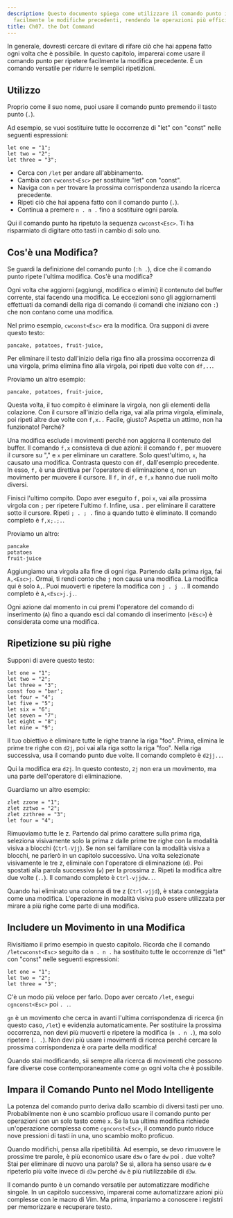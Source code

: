 ```yaml
---
description: Questo documento spiega come utilizzare il comando punto in Vim per ripetere
  facilmente le modifiche precedenti, rendendo le operazioni più efficienti.
title: Ch07. the Dot Command
---
```


In generale, dovresti cercare di evitare di rifare ciò che hai appena fatto ogni volta che è possibile. In questo capitolo, imparerai come usare il comando punto per ripetere facilmente la modifica precedente. È un comando versatile per ridurre le semplici ripetizioni.

## Utilizzo

Proprio come il suo nome, puoi usare il comando punto premendo il tasto punto (`.`).

Ad esempio, se vuoi sostituire tutte le occorrenze di "let" con "const" nelle seguenti espressioni:

```shell
let one = "1";
let two = "2";
let three = "3";
```

- Cerca con `/let` per andare all'abbinamento.
- Cambia con `cwconst<Esc>` per sostituire "let" con "const".
- Naviga con `n` per trovare la prossima corrispondenza usando la ricerca precedente.
- Ripeti ciò che hai appena fatto con il comando punto (`.`).
- Continua a premere `n . n .` fino a sostituire ogni parola.

Qui il comando punto ha ripetuto la sequenza `cwconst<Esc>`. Ti ha risparmiato di digitare otto tasti in cambio di solo uno.

## Cos'è una Modifica?

Se guardi la definizione del comando punto (`:h .`), dice che il comando punto ripete l'ultima modifica. Cos'è una modifica?

Ogni volta che aggiorni (aggiungi, modifica o elimini) il contenuto del buffer corrente, stai facendo una modifica. Le eccezioni sono gli aggiornamenti effettuati da comandi della riga di comando (i comandi che iniziano con `:`) che non contano come una modifica.

Nel primo esempio, `cwconst<Esc>` era la modifica. Ora supponi di avere questo testo:

```shell
pancake, potatoes, fruit-juice,
```

Per eliminare il testo dall'inizio della riga fino alla prossima occorrenza di una virgola, prima elimina fino alla virgola, poi ripeti due volte con `df,..`. 

Proviamo un altro esempio:

```shell
pancake, potatoes, fruit-juice,
```

Questa volta, il tuo compito è eliminare la virgola, non gli elementi della colazione. Con il cursore all'inizio della riga, vai alla prima virgola, eliminala, poi ripeti altre due volte con `f,x..` Facile, giusto? Aspetta un attimo, non ha funzionato! Perché?

Una modifica esclude i movimenti perché non aggiorna il contenuto del buffer. Il comando `f,x` consisteva di due azioni: il comando `f,` per muovere il cursore su "," e `x` per eliminare un carattere. Solo quest'ultimo, `x`, ha causato una modifica. Contrasta questo con `df,` dall'esempio precedente. In esso, `f,` è una direttiva per l'operatore di eliminazione `d`, non un movimento per muovere il cursore. Il `f,` in `df,` e `f,x` hanno due ruoli molto diversi.

Finisci l'ultimo compito. Dopo aver eseguito `f,` poi `x`, vai alla prossima virgola con `;` per ripetere l'ultimo `f`. Infine, usa `.` per eliminare il carattere sotto il cursore. Ripeti `; . ; .` fino a quando tutto è eliminato. Il comando completo è `f,x;.;.`.

Proviamo un altro:

```shell
pancake
potatoes
fruit-juice
```

Aggiungiamo una virgola alla fine di ogni riga. Partendo dalla prima riga, fai `A,<Esc>j`. Ormai, ti rendi conto che `j` non causa una modifica. La modifica qui è solo `A,`. Puoi muoverti e ripetere la modifica con `j . j .`. Il comando completo è `A,<Esc>j.j.`.

Ogni azione dal momento in cui premi l'operatore del comando di inserimento (`A`) fino a quando esci dal comando di inserimento (`<Esc>`) è considerata come una modifica.

## Ripetizione su più righe

Supponi di avere questo testo:

```shell
let one = "1";
let two = "2";
let three = "3";
const foo = "bar';
let four = "4";
let five = "5";
let six = "6";
let seven = "7";
let eight = "8";
let nine = "9";
```

Il tuo obiettivo è eliminare tutte le righe tranne la riga "foo". Prima, elimina le prime tre righe con `d2j`, poi vai alla riga sotto la riga "foo". Nella riga successiva, usa il comando punto due volte. Il comando completo è `d2jj..`.

Qui la modifica era `d2j`. In questo contesto, `2j` non era un movimento, ma una parte dell'operatore di eliminazione.

Guardiamo un altro esempio:

```shell
zlet zzone = "1";
zlet zztwo = "2";
zlet zzthree = "3";
let four = "4";
```

Rimuoviamo tutte le z. Partendo dal primo carattere sulla prima riga, seleziona visivamente solo la prima z dalle prime tre righe con la modalità visiva a blocchi (`Ctrl-Vjj`). Se non sei familiare con la modalità visiva a blocchi, ne parlerò in un capitolo successivo. Una volta selezionate visivamente le tre z, eliminale con l'operatore di eliminazione (`d`). Poi spostati alla parola successiva (`w`) per la prossima z. Ripeti la modifica altre due volte (`..`). Il comando completo è `Ctrl-vjjdw..`.

Quando hai eliminato una colonna di tre z (`Ctrl-vjjd`), è stata conteggiata come una modifica. L'operazione in modalità visiva può essere utilizzata per mirare a più righe come parte di una modifica.

## Includere un Movimento in una Modifica

Rivisitiamo il primo esempio in questo capitolo. Ricorda che il comando `/letcwconst<Esc>` seguito da `n . n .` ha sostituito tutte le occorrenze di "let" con "const" nelle seguenti espressioni:

```shell
let one = "1";
let two = "2";
let three = "3";
```

C'è un modo più veloce per farlo. Dopo aver cercato `/let`, esegui `cgnconst<Esc>` poi `. .`.

`gn` è un movimento che cerca in avanti l'ultima corrispondenza di ricerca (in questo caso, `/let`) e evidenzia automaticamente. Per sostituire la prossima occorrenza, non devi più muoverti e ripetere la modifica (`n . n .`), ma solo ripetere (`. .`). Non devi più usare i movimenti di ricerca perché cercare la prossima corrispondenza è ora parte della modifica!

Quando stai modificando, sii sempre alla ricerca di movimenti che possono fare diverse cose contemporaneamente come `gn` ogni volta che è possibile.

## Impara il Comando Punto nel Modo Intelligente

La potenza del comando punto deriva dallo scambio di diversi tasti per uno. Probabilmente non è uno scambio proficuo usare il comando punto per operazioni con un solo tasto come `x`. Se la tua ultima modifica richiede un'operazione complessa come `cgnconst<Esc>`, il comando punto riduce nove pressioni di tasti in una, uno scambio molto proficuo.

Quando modifichi, pensa alla ripetibilità. Ad esempio, se devo rimuovere le prossime tre parole, è più economico usare `d3w` o fare `dw` poi `.` due volte? Stai per eliminare di nuovo una parola? Se sì, allora ha senso usare `dw` e ripeterlo più volte invece di `d3w` perché `dw` è più riutilizzabile di `d3w`. 

Il comando punto è un comando versatile per automatizzare modifiche singole. In un capitolo successivo, imparerai come automatizzare azioni più complesse con le macro di Vim. Ma prima, impariamo a conoscere i registri per memorizzare e recuperare testo.